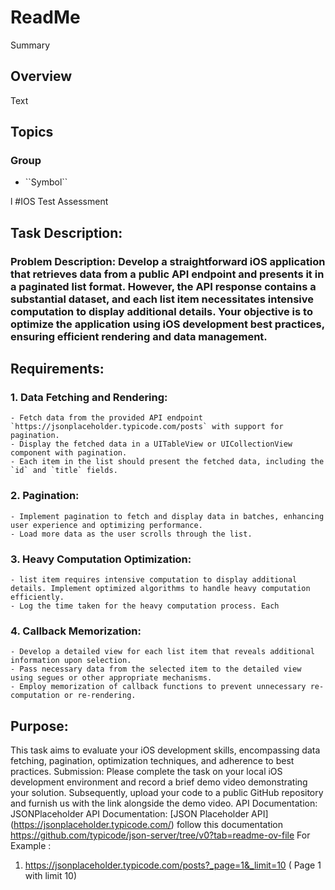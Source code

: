 # ReadMe

<!--@START_MENU_TOKEN@-->Summary<!--@END_MENU_TOKEN@-->

## Overview

<!--@START_MENU_TOKEN@-->Text<!--@END_MENU_TOKEN@-->

## Topics

### <!--@START_MENU_TOKEN@-->Group<!--@END_MENU_TOKEN@-->

- <!--@START_MENU_TOKEN@-->``Symbol``<!--@END_MENU_TOKEN@-->

 l
 #IOS Test Assessment
  ## Task Description:
 ### Problem Description: Develop a straightforward iOS application that retrieves data from a public API endpoint and presents it in a paginated list format. However, the API response contains a substantial dataset, and each list item necessitates intensive computation to display additional details. Your objective is to optimize the application using iOS development best practices, ensuring efficient rendering and data management.
  
## Requirements:
 ### 1. Data Fetching and Rendering:
    - Fetch data from the provided API endpoint `https://jsonplaceholder.typicode.com/posts` with support for pagination.
    - Display the fetched data in a UITableView or UICollectionView component with pagination.
    - Each item in the list should present the fetched data, including the `id` and `title` fields.
 ### 2. Pagination:
    - Implement pagination to fetch and display data in batches, enhancing user experience and optimizing performance.
    - Load more data as the user scrolls through the list.
 ### 3. Heavy Computation Optimization:
    - list item requires intensive computation to display additional details. Implement optimized algorithms to handle heavy computation efficiently.
    - Log the time taken for the heavy computation process. Each
 ### 4. Callback Memorization:
    - Develop a detailed view for each list item that reveals additional information upon selection.
    - Pass necessary data from the selected item to the detailed view using segues or other appropriate mechanisms.
    - Employ memorization of callback functions to prevent unnecessary re-computation or re-rendering.
 
 ## Purpose:
 This task aims to evaluate your iOS development skills, encompassing data fetching, pagination, optimization techniques, and adherence to best practices.
 Submission:
 Please complete the task on your local iOS development environment and record a brief demo video demonstrating your solution. Subsequently, upload your code to a public GitHub repository and furnish us with the link alongside the demo video.
 API Documentation:
 JSONPlaceholder API Documentation: [JSON Placeholder API] (https://jsonplaceholder.typicode.com/)
 follow this documentation
 https://github.com/typicode/json-server/tree/v0?tab=readme-ov-file
 For Example :
 1) https://jsonplaceholder.typicode.com/posts?_page=1&_limit=10 ( Page 1 with limit 10) 

